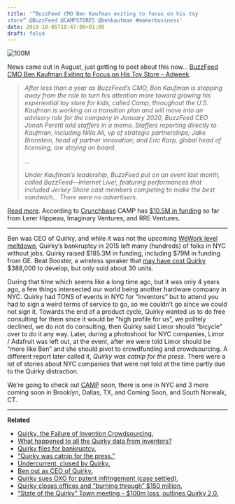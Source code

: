 ```yaml
---
title: '“BuzzFeed CMO Ben Kaufman exiting to focus on his toy
store” @BuzzFeed @CAMPSTORES @benkaufman #makerbusiness'
date: 2019-10-05T18:47:00+01:00
draft: false
---
```


![100M](https://cdn-blog.adafruit.com/uploads/2019/10/100m.jpg)

News came out in August, just getting to post about this now… [BuzzFeed CMO Ben Kaufman Exiting to Focus on His Toy Store – Adweek](https://www.adweek.com/digital/buzzfeed-cmo-ben-kaufman-exiting-to-focus-on-his-toy-store/).

> _After less than a year as BuzzFeed’s CMO, Ben Kaufman is stepping away from the role to turn his attention more toward growing his experiential toy store for kids, called Camp, throughout the U.S. Kaufman is working on a transition plan and will move into an advisory role for the company in January 2020, BuzzFeed CEO Jonah Peretti told staffers in a memo. Staffers reporting directly to Kaufman, including Nilla Ali, vp of strategic partnerships; Jake Bronstein, head of partner innovation; and Eric Karp, global head of licensing, are staying on board._
> 
> …
> 
> _Under Kaufman’s leadership, BuzzFeed put on an event last month, called BuzzFeed—Internet Live!, featuring performances that included Jersey Shore cast members competing to make the best sandwich… There were no advertisers._

[Read more](https://www.adweek.com/digital/buzzfeed-cmo-ben-kaufman-exiting-to-focus-on-his-toy-store/). According to [Crunchbase](https://news.crunchbase.com/news/kids-retailer-camp-founded-by-buzzfeed-cmo-raises-10-5m-sec-filings-show/) CAMP has [$10.5M in funding](https://www.sec.gov/Archives/edgar/data/1754583/000175458319000002/xslFormDX01/primary_doc.xml) so far from Lerer Hippeau, Imaginary Ventures, and RRE Ventures.

* * *

Ben was CEO of Quirky, and while it was not the upcoming [WeWork level meltdown](https://nymag.com/intelligencer/2019/10/marketing-expert-scott-galloway-on-wework-and-adam-neumann.html), Quirky’s bankruptcy in 2015 left many (hundreds) of folks in NYC without jobs. Quirky raised $185.3M in funding, including $79M in funding from GE. Beat Booster, a wireless speaker that [may have cost Quirky](http://nymag.com/daily/intelligencer/2015/09/they-were-quirky.html) $388,000 to develop, but only sold about 30 units.

During that time which seems like a long time ago, but it was only 4 years ago, a few things intersected our world being another hardware company in NYC. Quirky had TONS of events in NYC for “inventors” but to attend you had to sign a weird terms of service to go, so we couldn’t go since we could not sign it. Towards the end of a product cycle, Quirky wanted us to do free consulting for them since it would be “high profile for us”, we politely declined, we do not do consulting, then Quirky said Limor should “bicycle” over to do it any way. Later, during a photoshoot for NYC companies, Limor / Adafruit was left out, at the event, after we were told Limor should be “more like Ben” and she should pivot to crowdfunding and crowdsourcing. A different report later called it, _Quirky was catnip for the press_. There were a lot of stories about NYC companies that were not told at the time partly due to the Quirky distraction.

We’re going to check out [CAMP](https://camp.com/) soon, there is one in NYC and 3 more coming soon in Brooklyn, Dallas, TX, and Coming Soon, and South Norwalk, CT. 

* * *

**Related**

*   [Quirky, the Failure of Invention Crowdsourcing.](https://digital.hbs.edu/platform-digit/submission/quirky-the-failure-of-invention-crowdsourcing/)
*   [What happened to all the Quirky data from inventors?](https://blog.adafruit.com/2016/01/31/what-happened-to-all-the-quirky-data-from-inventors-benkaufman-generalelectric/)
*   [Quirky files for bankruptcy.](https://blog.adafruit.com/2015/09/22/quirky-files-for-bankruptcy-quirky-by-lagorio-inc-makerbusiness-thewinkapp-flextronics/)
*   [“Quirky was catnip for the press.”](https://blog.adafruit.com/2015/09/15/they-were-quirky-nymag-quirky-benkaufman-makerbusiness/)
*   [Undercurrent, closed by Quirky.](https://blog.adafruit.com/2015/08/08/undercurrent-closed-by-quirky-makerbusiness/)
*   [Ben out as CEO of Quirky.](https://blog.adafruit.com/2015/08/01/benkaufman-will-no-longer-serve-as-the-ceo-of-quirky-makerbusiness/)
*   [Quirky sues OXO for patent infringement (case settled).](https://blog.adafruit.com/2015/06/14/quirky-sues-oxo-for-patent-infringement-case-settled-quirky-vs-oxo-invalidating-patents-from-crowdsourcing-ideas-posting-videos/)
*   [Quirky closes offices and “burning through” $150 million.](https://blog.adafruit.com/2015/06/09/quirky-closes-offices-and-burning-through-150-million-by-jillianiles-businessinsider-quirky-makerbusiness/)
*   [“State of the Quirky” Town meeting – $100m loss, outlines Quirky 2.0.](https://blog.adafruit.com/2015/02/17/state-of-the-quirky-town-meeting-100m-loss-outlines-quirky-2-0-quirky/)